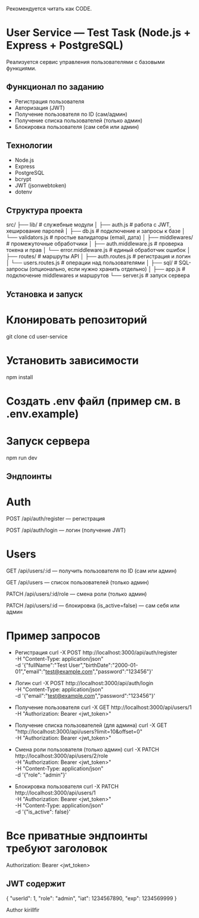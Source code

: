 Рекомендуется читать как CODE.
# User Service — Test Task (Node.js + Express + PostgreSQL)

Реализуется сервис управления пользователями с базовыми функциями.

## Функционал по заданию
- Регистрация пользователя
- Авторизация (JWT)
- Получение пользователя по ID (сам/админ)
- Получение списка пользователей (только админ)
- Блокировка пользователя (сам себя или админ)

## Технологии
- Node.js
- Express
- PostgreSQL
- bcrypt
- JWT (jsonwebtoken)
- dotenv

## Структура проекта
src/
 ├── lib/                # служебные модули
 │    ├── auth.js        # работа с JWT, хеширование паролей
 │    ├── db.js          # подключение и запросы к базе
 │    └── validators.js  # простые валидаторы (email, дата)
 │
 ├── middlewares/        # промежуточные обработчики
 │    ├── auth.middleware.js   # проверка токена и прав
 │    └── error.middleware.js  # единый обработчик ошибок
 │
 ├── routes/             # маршруты API
 │    ├── auth.routes.js   # регистрация и логин
 │    └── users.routes.js  # операции над пользователями
 │
 ├── sql/                # SQL-запросы (опционально, если нужно хранить отдельно)
 │
 ├── app.js              # подключение middlewares и маршрутов
 └── server.js           # запуск сервера


## Установка и запуск

# Клонировать репозиторий
git clone <repo-url>
cd user-service

# Установить зависимости
npm install

# Создать .env файл (пример см. в .env.example)

# Запуск сервера
npm run dev


## Эндпоинты

# Auth
POST /api/auth/register — регистрация

POST /api/auth/login — логин (получение JWT)

# Users 
GET /api/users/:id — получить пользователя по ID (сам или админ)

GET /api/users — список пользователей (только админ)

PATCH /api/users/:id/role — смена роли (только админ)

PATCH /api/users/:id — блокировка (is_active=false) — сам себя или админ

# Пример запросов 
- Регистрация
curl -X POST http://localhost:3000/api/auth/register \
-H "Content-Type: application/json" \
-d '{"fullName":"Test User","birthDate":"2000-01-01","email":"test@example.com","password":"123456"}'

- Логин
curl -X POST http://localhost:3000/api/auth/login \
-H "Content-Type: application/json" \
-d '{"email":"test@example.com","password":"123456"}'

- Получение пользователя
curl -X GET http://localhost:3000/api/users/1 \
-H "Authorization: Bearer <jwt_token>"

- Получение списка пользователей (для админа)
curl -X GET "http://localhost:3000/api/users?limit=10&offset=0" \
-H "Authorization: Bearer <jwt_token>"

- Смена роли пользователя (только админ)
curl -X PATCH http://localhost:3000/api/users/2/role \
-H "Authorization: Bearer <jwt_token>" \
-H "Content-Type: application/json" \
-d '{"role": "admin"}'


- Блокировка пользователя
curl -X PATCH http://localhost:3000/api/users/1 \
-H "Authorization: Bearer <jwt_token>" \
-H "Content-Type: application/json" \
-d '{"is_active": false}'



# Все приватные эндпоинты требуют заголовок
Authorization: Bearer <jwt_token>

## JWT содержит 
{
  "userId": 1,
  "role": "admin",
  "iat": 1234567890,
  "exp": 1234569999
}




Author kirillfir

